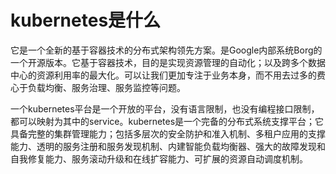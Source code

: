 # kubernetes是什么

它是一个全新的基于容器技术的分布式架构领先方案。是Google内部系统Borg的一个开源版本。它基于容器技术，目的是实现资源管理的自动化；以及跨多个数据中心的资源利用率的最大化。可以让我们更加专注于业务本身，而不用去过多的费心于负载均衡、服务治理、服务监控等问题。

一个kubernetes平台是一个开放的平台，没有语言限制，也没有编程接口限制，都可以映射为其中的service。kubernetes是一个完备的分布式系统支撑平台；它具备完整的集群管理能力；包括多层次的安全防护和准入机制、多租户应用的支撑能力、透明的服务注册和服务发现机制、内建智能负载均衡器、强大的故障发现和自我修复能力、服务滚动升级和在线扩容能力、可扩展的资源自动调度机制。

